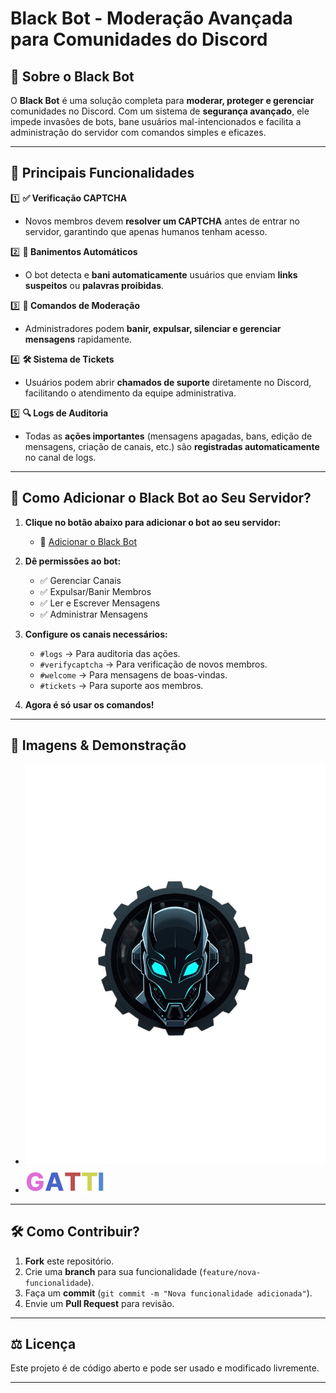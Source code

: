 # Black Bot - Moderação Avançada para Comunidades do Discord  

## 📌 Sobre o Black Bot  
O **Black Bot** é uma solução completa para **moderar, proteger e gerenciar** comunidades no Discord. Com um sistema de **segurança avançado**, ele impede invasões de bots, bane usuários mal-intencionados e facilita a administração do servidor com comandos simples e eficazes.  

---

## 🎯 **Principais Funcionalidades**  
1️⃣ **✅ Verificação CAPTCHA**  
   - Novos membros devem **resolver um CAPTCHA** antes de entrar no servidor, garantindo que apenas humanos tenham acesso.  

2️⃣ **🚨 Banimentos Automáticos**  
   - O bot detecta e **bani automaticamente** usuários que enviam **links suspeitos** ou **palavras proibidas**.  

3️⃣ **🔨 Comandos de Moderação**  
   - Administradores podem **banir, expulsar, silenciar e gerenciar mensagens** rapidamente.  

4️⃣ **🛠️ Sistema de Tickets**  
   - Usuários podem abrir **chamados de suporte** diretamente no Discord, facilitando o atendimento da equipe administrativa.  

5️⃣ **🔍 Logs de Auditoria**  
   - Todas as **ações importantes** (mensagens apagadas, bans, edição de mensagens, criação de canais, etc.) são **registradas automaticamente** no canal de logs.  

---

## 📌 **Como Adicionar o Black Bot ao Seu Servidor?**  
1. **Clique no botão abaixo para adicionar o bot ao seu servidor:**  
   - 🔗 [Adicionar o Black Bot](#)  

2. **Dê permissões ao bot:**  
   - ✅ Gerenciar Canais  
   - ✅ Expulsar/Banir Membros  
   - ✅ Ler e Escrever Mensagens  
   - ✅ Administrar Mensagens  

3. **Configure os canais necessários:**  
   - `#logs` → Para auditoria das ações.  
   - `#verifycaptcha` → Para verificação de novos membros.  
   - `#welcome` → Para mensagens de boas-vindas.  
   - `#tickets` → Para suporte aos membros.  

4. **Agora é só usar os comandos!**  

---

## 📸 **Imagens & Demonstração**  
- ![Logo Black Bot](blackBotLogoTeste.png)  
- ![Interface do Bot](footerLogo.png)  

---

## 🛠 **Como Contribuir?**  
1. **Fork** este repositório.  
2. Crie uma **branch** para sua funcionalidade (`feature/nova-funcionalidade`).  
3. Faça um **commit** (`git commit -m "Nova funcionalidade adicionada"`).  
4. Envie um **Pull Request** para revisão.  

---

## ⚖️ **Licença**  
Este projeto é de código aberto e pode ser usado e modificado livremente.  

---

